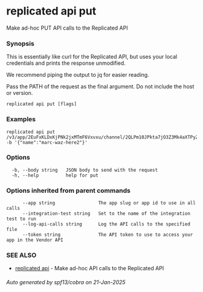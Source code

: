 # replicated api put

Make ad-hoc PUT API calls to the Replicated API

### Synopsis

This is essentially like curl for the Replicated API, but
uses your local credentials and prints the response unmodified.

We recommend piping the output to jq for easier reading.

Pass the PATH of the request as the final argument. Do not include the host or version.

```
replicated api put [flags]
```

### Examples

```
replicated api put /v3/app/2EuFxKLDxKjPNk2jxMTmF6Vxvxu/channel/2QLPm10JPkta7jO3Z3Mk4aXTPyZ -b '{"name":"marc-waz-here2"}'
```

### Options

```
  -b, --body string   JSON body to send with the request
  -h, --help          help for put
```

### Options inherited from parent commands

```
      --app string                The app slug or app id to use in all calls
      --integration-test string   Set to the name of the integration test to run
      --log-api-calls string      Log the API calls to the specified file
      --token string              The API token to use to access your app in the Vendor API
```

### SEE ALSO

* [replicated api](replicated_api.md)	 - Make ad-hoc API calls to the Replicated API

###### Auto generated by spf13/cobra on 21-Jan-2025
